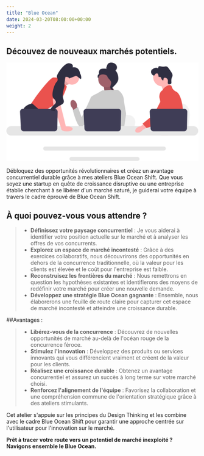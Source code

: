 ```yaml
---
title: "Blue Ocean"
date: 2024-03-20T08:00:00+00:00
weight: 2
---
```


## Découvez de nouveaux marchés potentiels.

![Blue Ocean](/images/illustrations/undraw_engineering_team_a7n2.svg)

<!--more-->

Débloquez des opportunités révolutionnaires et créez un avantage concurrentiel durable grâce à mes ateliers Blue Ocean Shift. Que vous soyez une startup en quête de croissance disruptive ou une entreprise établie cherchant à se libérer d'un marché saturé, je guiderai votre équipe à travers le cadre éprouvé de Blue Ocean Shift.

## À quoi pouvez-vous vous attendre ?
  > * **Définissez votre paysage concurrentiel** : Je vous aiderai à identifier votre position actuelle sur le marché et à analyser les offres de vos concurrents.
  > * **Explorez un espace de marché incontesté** : Grâce à des exercices collaboratifs, nous découvrirons des opportunités en dehors de la concurrence traditionnelle, où la valeur pour les clients est élevée et le coût pour l'entreprise est faible.
  > * **Reconstruisez les frontières du marché** : Nous remettrons en question les hypothèses existantes et identifierons des moyens de redéfinir votre marché pour créer une nouvelle demande.
  > * **Développez une stratégie Blue Ocean gagnante** : Ensemble, nous élaborerons une feuille de route claire pour capturer cet espace de marché incontesté et atteindre une croissance durable.

##Avantages :
  > * **Libérez-vous de la concurrence** : Découvrez de nouvelles opportunités de marché au-delà de l'océan rouge de la concurrence féroce.
  > * **Stimulez l'innovation** : Développez des produits ou services innovants qui vous différencient vraiment et créent de la valeur pour les clients.
  > * **Réalisez une croissance durable** : Obtenez un avantage concurrentiel et assurez un succès à long terme sur votre marché choisi.
  > * **Renforcez l'alignement de l'équipe** : Favorisez la collaboration et une compréhension commune de l'orientation stratégique grâce à des ateliers stimulants.

Cet atelier s'appuie sur les principes du Design Thinking et les combine avec le cadre Blue Ocean Shift pour garantir une approche centrée sur l'utilisateur pour l'innovation sur le marché.

**Prêt à tracer votre route vers un potentiel de marché inexploité ? Navigons ensemble le Blue Ocean.**
